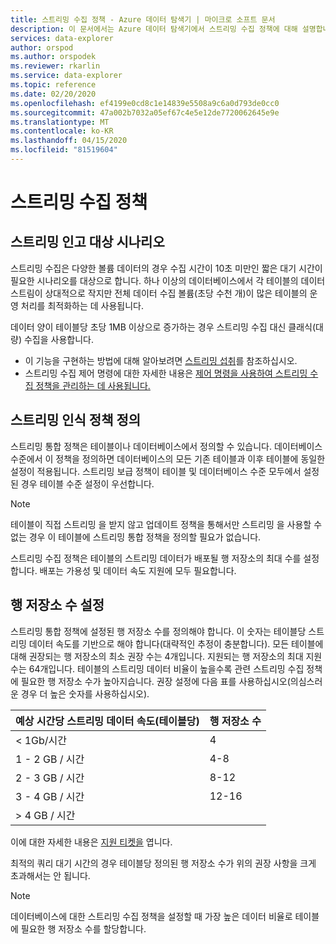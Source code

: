 ```yaml
---
title: 스트리밍 수집 정책 - Azure 데이터 탐색기 | 마이크로 소프트 문서
description: 이 문서에서는 Azure 데이터 탐색기에서 스트리밍 수집 정책에 대해 설명합니다.
services: data-explorer
author: orspod
ms.author: orspodek
ms.reviewer: rkarlin
ms.service: data-explorer
ms.topic: reference
ms.date: 02/20/2020
ms.openlocfilehash: ef4199e0cd8c1e14839e5508a9c6a0d793de0cc0
ms.sourcegitcommit: 47a002b7032a05ef67c4e5e12de7720062645e9e
ms.translationtype: MT
ms.contentlocale: ko-KR
ms.lasthandoff: 04/15/2020
ms.locfileid: "81519604"
---
```

# <a name="streaming-ingestion-policy"></a>스트리밍 수집 정책

## <a name="streaming-ingestion-target-scenario"></a>스트리밍 인고 대상 시나리오

스트리밍 수집은 다양한 볼륨 데이터의 경우 수집 시간이 10초 미만인 짧은 대기 시간이 필요한 시나리오를 대상으로 합니다. 하나 이상의 데이터베이스에서 각 테이블의 데이터 스트림이 상대적으로 작지만 전체 데이터 수집 볼륨(초당 수천 개)이 많은 테이블의 운영 처리를 최적화하는 데 사용됩니다.

데이터 양이 테이블당 초당 1MB 이상으로 증가하는 경우 스트리밍 수집 대신 클래식(대량) 수집을 사용합니다. 

* 이 기능을 구현하는 방법에 대해 알아보려면 [스트리밍 섭취](https://docs.microsoft.com/azure/data-explorer/ingest-data-streaming)를 참조하십시오.
* 스트리밍 수집 제어 명령에 대한 자세한 내용은 [제어 명령을 사용하여 스트리밍 수집 정책을 관리하는 데 사용됩니다.](../management/streamingingestion-policy.md)

## <a name="streaming-ingestion-policy-definition"></a>스트리밍 인식 정책 정의

스트리밍 통합 정책은 테이블이나 데이터베이스에서 정의할 수 있습니다. 데이터베이스 수준에서 이 정책을 정의하면 데이터베이스의 모든 기존 테이블과 이후 테이블에 동일한 설정이 적용됩니다. 스트리밍 보급 정책이 테이블 및 데이터베이스 수준 모두에서 설정된 경우 테이블 수준 설정이 우선합니다.

> [!NOTE]
> 테이블이 직접 스트리밍 을 받지 않고 업데이트 정책을 통해서만 스트리밍 을 사용할 수 없는 경우 이 테이블에 스트리밍 통합 정책을 정의할 필요가 없습니다. 

스트리밍 수집 정책은 테이블의 스트리밍 데이터가 배포될 행 저장소의 최대 수를 설정합니다. 배포는 가용성 및 데이터 속도 지원에 모두 필요합니다.

## <a name="setting-the-number-of-row-stores"></a>행 저장소 수 설정

스트리밍 통합 정책에 설정된 행 저장소 수를 정의해야 합니다. 이 숫자는 테이블당 스트리밍 데이터 속도를 기반으로 해야 합니다(대략적인 추정이 충분합니다).
모든 테이블에 대해 권장되는 행 저장소의 최소 권장 수는 4개입니다. 지원되는 행 저장소의 최대 지원 수는 64개입니다.
테이블의 스트리밍 데이터 비율이 높을수록 관련 스트리밍 수집 정책에 필요한 행 저장소 수가 높아지습니다.
권장 설정에 다음 표를 사용하십시오(의심스러운 경우 더 높은 숫자를 사용하십시오).

|예상 시간당 스트리밍 데이터 속도(테이블당)|행 저장소 수|
|----------|------|
|< 1Gb/시간 |4|
|1 - 2 GB / 시간 |4-8|
|2 - 3 GB / 시간 |8-12|
|3 - 4 GB / 시간 |12-16|
| > 4 GB / 시간 |

 이에 대한 자세한 내용은 [지원 티켓을](https://ms.portal.azure.com/#blade/Microsoft_Azure_Support/HelpAndSupportBlade/overview) 엽니다.

최적의 쿼리 대기 시간의 경우 테이블당 정의된 행 저장소 수가 위의 권장 사항을 크게 초과해서는 안 됩니다.

> [!NOTE]
> 데이터베이스에 대한 스트리밍 수집 정책을 설정할 때 가장 높은 데이터 비율로 테이블에 필요한 행 저장소 수를 할당합니다. 